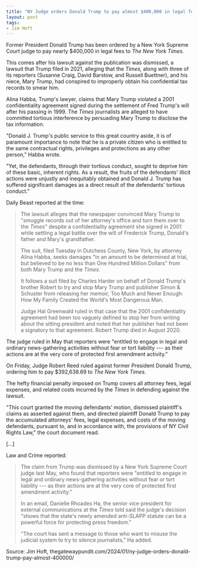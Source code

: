 ```yaml
---
title: "NY Judge orders Donald Trump to pay almost $400,000 in legal fees for dismissed lawsuit against New York Times after improperly obtaining his tax records to smear him"
layout: post
tags:
- Jim Hoft
---
```


Former President Donald Trump has been ordered by a New York Supreme Court judge to pay nearly $400,000 in legal fees to *The New York Times.*

This comes after his lawsuit against the publication was dismissed, a lawsuit that Trump filed in 2021, alleging that the *Times,* along with three of its reporters (Susanne Craig, David Barstow, and Russell Buettner), and his niece, Mary Trump, had conspired to improperly obtain his confidential tax records to smear him.

Alina Habba, Trump's lawyer, claims that Mary Trump violated a 2001 confidentiality agreement signed during the settlement of Fred Trump's will after his passing in 1999. The *Times* journalists are alleged to have committed tortious interference by persuading Mary Trump to disclose the tax information.

"Donald J. Trump's public service to this great country aside, it is of paramount importance to note that he is a private citizen who is entitled to the same contractual rights, privileges and protections as any other person," Habba wrote.

"Yet, the defendants, through their tortious conduct, sought to deprive him of these basic, inherent rights. As a result, the fruits of the defendants' illicit actions were unjustly and inequitably obtained and Donald J. Trump has suffered significant damages as a direct result of the defendants' tortious conduct."

Daily Beast reported at the time:

> The lawsuit alleges that the newspaper convinced Mary Trump to "smuggle records out of her attorney's office and turn them over to the *Times*" despite a confidentiality agreement she signed in 2001 while settling a legal battle over the will of Frederick Trump, Donald's father and Mary's grandfather.
>
> The suit, filed Tuesday in Dutchess County, New York, by attorney Alina Habba, seeks damages "in an amount to be determined at trial, but believed to be no less than One Hundred Million Dollars" from both Mary Trump and the *Times.*
>
> It follows a suit filed by Charles Harder on behalf of Donald Trump's brother Robert to try and stop Mary Trump and publisher Simon & Schuster from releasing her memoir, Too Much and Never Enough: How My Family Created the World's Most Dangerous Man.
>
> Judge Hal Greenwald ruled in that case that the 2001 confidentiality agreement had been too vaguely defined to stop her from writing about the sitting president and noted that her publisher had not been a signatory to that agreement. Robert Trump died in August 2020.

The judge ruled in May that reporters were "entitled to engage in legal and ordinary news-gathering activities without fear or tort liability --- as their actions are at the very core of protected first amendment activity."

On Friday, Judge Robert Reed ruled against former President Donald Trump, ordering him to pay $392,638.69 to *The New York Times.*

The hefty financial penalty imposed on Trump covers all attorney fees, legal expenses, and related costs incurred by the *Times* in defending against the lawsuit.

"This court granted the moving defendants' motion, dismissed plaintiff's claims as asserted against them, and directed plaintiff Donald Trump to pay the accumulated attorneys' fees, legal expenses, and costs of the moving defendants, pursuant to, and in accordance with, the provisions of NY Civil Rights Law," the court document read.

[...]

Law and Crime reported:

> The claim from Trump was dismissed by a New York Supreme Court judge last May, who found that reporters were "entitled to engage in legal and ordinary news-gathering activities without fear or tort liability --- as their actions are at the very core of protected first amendment activity."
>
> In an email, Danielle Rhoades Ha, the senior vice president for external communications at the *Times* told said the judge's decision "shows that the state's newly amended anti-SLAPP statute can be a powerful force for protecting press freedom."
>
> "The court has sent a message to those who want to misuse the judicial system to try to silence journalists," Ha added.

Source: Jim Hoft, thegatewaypundit.com/2024/01/ny-judge-orders-donald-trump-pay-almost-400000/

